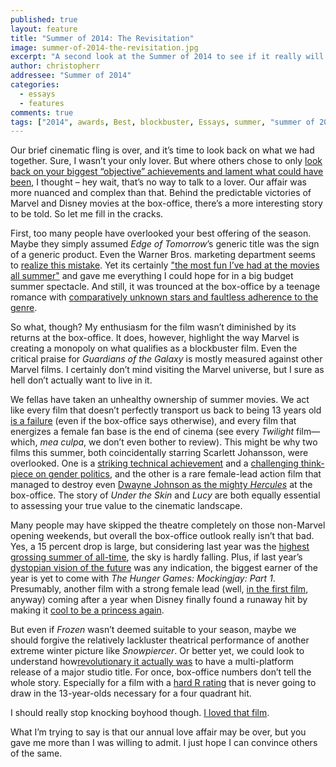 ```yaml
---
published: true
layout: feature
title: "Summer of 2014: The Revisitation"
image: summer-of-2014-the-revisitation.jpg
excerpt: "A second look at the Summer of 2014 to see if it really will only be remembered  as the year 13-year old boys finally seized total control of our cineplexes."
author: christopherr
addressee: "Summer of 2014"
categories:
  - essays
  - features
comments: true
tags: ["2014", awards, Best, blockbuster, Essays, summer, "summer of 2014"]
---
```


Our brief cinematic fling is over, and it’s time to look back on what we had together. Sure, I wasn’t your only lover. But where others chose to only [look back on your biggest “objective” achievements and lament what could have been](http://www.dearcastandcrew.com/content/2014/8/21/summer-of-2014.html), I thought – hey wait, that’s no way to talk to a lover. Our affair was more nuanced and complex than that. Behind the predictable victories of Marvel and Disney movies at the box-office, there’s a more interesting story to be told. So let me fill in the cracks. 

First, too many people have overlooked your best offering of the season. Maybe they simply assumed _Edge of Tomorrow_’s generic title was the sign of a generic product. Even the Warner Bros. marketing department seems to [realize this mistake](http://thedissolve.com/news/2991-wait-edge-of-tomorrow-has-become-live-die-repeat-a/). Yet its certainly ["the most fun I’ve had at the movies all summer"](http://www.dearcastandcrew.com/content/2014/6/6/edge-of-tomorrow.html) and gave me everything I could hope for in a big budget summer spectacle. And still, it was trounced at the box-office by a teenage romance with [comparatively unknown stars and faultless adherence to the genre](http://www.dearcastandcrew.com/content/2014/6/23/the-fault-in-our-stars.html). 

So what, though? My enthusiasm for the film wasn’t diminished by its returns at the box-office.  It does, however, highlight the way Marvel is creating a monopoly on what qualifies as a blockbuster film. Even the critical praise for _Guardians of the Galaxy_ is mostly measured against other Marvel films. I certainly don’t mind visiting the Marvel universe, but I sure as hell don’t actually want to live in it. 

We fellas have taken an unhealthy ownership of summer movies. We act like every film that doesn’t perfectly transport us back to being 13 years old [is a failure](http://www.dearcastandcrew.com/content/2014/4/30/the-amazing-spider-man-2.html) (even if the box-office says otherwise), and every film that energizes a female fan base is the end of cinema (see every _Twilight_ film—which, _mea culpa_, we don’t even bother to review). This might be why two films this summer, both coincidentally starring Scarlett Johansson, were overlooked. One is a [striking technical achievement](http://www.dearcastandcrew.com/content/2014/6/11/under-the-skin.html) and a [challenging think-piece on gender politics](http://www.dearcastandcrew.com/content/2014/7/31/he-said-she-said-dissecting-the-gender-politics-of-under-the.html), and the other is a rare female-lead action film that managed to destroy even [Dwayne Johnson as the mighty _Hercules_](mailto:http://www.dearcastandcrew.com/content/2014/8/13/hercules.html) at the box-office. The story of _Under the Skin_ and _Lucy_ are both equally essential to assessing your true value to the cinematic landscape. 

Many people may have skipped the theatre completely on those non-Marvel opening weekends, but overall the box-office outlook really isn’t that bad. Yes, a 15 percent drop is large, but considering last year was the [highest grossing summer of all-time](http://www.boxofficemojo.com/seasonal/), the sky is hardly falling. Plus, if last year’s [dystopian vision of the future](http://www.dearcastandcrew.com/content/2013/11/21/catching-fire.html) was any indication, the biggest earner of the year is yet to come with _The Hunger Games:_ _Mockingjay:_ _Part 1_. Presumably, another film with a strong female lead (well, [in the first film](http://www.dearcastandcrew.com/content/2012/3/24/the-hunger-games.html), anyway) coming after a year when Disney finally found a runaway hit by making it [cool to be a princess again](http://www.dearcastandcrew.com/content/2013/11/28/frozen.html). 

But even if _Frozen_ wasn’t deemed suitable to your season, maybe we should forgive the relatively lackluster theatrical performance of another extreme winter picture like _Snowpiercer_. Or better yet, we could look to understand how[revolutionary it actually was](http://blogs.indiewire.com/thompsononhollywood/exclusive-harvey-weinstein-explains-how-snowpiercer-became-a-gamechanger-we-crunch-theater-vs-vod-numbers-20140721) to have a multi-platform release of a major studio title. For once, box-office numbers don’t tell the whole story. Especially for a film with a [hard R rating](http://www.dearcastandcrew.com/content/2014/7/3/snowpiercer.html) that is never going to draw in the 13-year-olds necessary for a four quadrant hit. 

I should really stop knocking boyhood though. [I loved that film](http://www.dearcastandcrew.com/content/2014/8/5/boyhood.html). 

What I’m trying to say is that our annual love affair may be over, but you gave me more than I was willing to admit. I just hope I can convince others of the same.